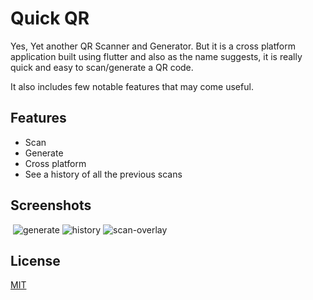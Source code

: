 
# Quick QR

Yes, Yet another QR Scanner and Generator. But it is a cross platform application built using flutter and also as the name suggests, it is really quick and easy to scan/generate a QR code.

It also includes few notable features that may come useful.


## Features

- Scan
- Generate
- Cross platform
- See a history of all the previous scans



## Screenshots

![<img src="/screenshots/s1.png" width=160>](/screenshots/s1.png)
![generate](/screenshots/s2.png)
![history](/screenshots/s3.png)
![scan-overlay](/screenshots/scan.png)


## License

[MIT](https://choosealicense.com/licenses/mit/)

